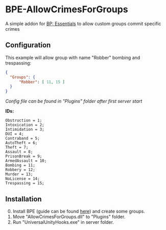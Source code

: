 # BPE-AllowCrimesForGroups

A simple addon for [BP: Essentials](https://userr00t.github.io/BP-Essentials/) to allow custom groups commit specific crimes

## Configuration

This example will allow group with name "Robber" bombing and trespassing:
```json
{
  "Groups": {
      "Robber": [ 11, 15 ]
  }
}
```
*Config file can be found in "Plugins" folder after first server start*

**IDs:**
```
Obstruction = 1;
Intoxication = 2;
Intimidation = 3;
DUI = 4;
Contraband = 5;
AutoTheft = 6;
Theft = 7;
Assault = 8;
PrisonBreak = 9;
ArmedAssault = 10;
Bombing = 11;
Robbery = 12;
Murder = 13;
NoLicense = 14;
Trespassing = 15;
```

## Installation

0. Install BPE (guide can be found [here](https://userr00t.github.io/BP-Essentials/#Installation)) and create some groups.
1. Move "AllowCrimesForGroups.dll" to "Plugins" folder.
2. Run "UniversalUnityHooks.exe" in server folder.
